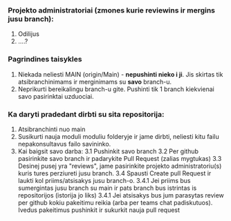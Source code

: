 ### Projekto administratoriai (zmones kurie reviewins ir mergins jusu branch):
1. Odilijus
2. ....?

### Pagrindines taisykles
1. Niekada neliesti MAIN (origin/Main) - **nepushinti nieko i ji**. Jis skirtas tik atsibranchinimams ir merginimams su **savo** branch-u.
2. Neprikurti bereikalingu branch-u gite. Pushinti tik 1 branch kiekvienai savo pasirinktai uzduociai.

### Ka daryti pradedant dirbti su sita repositorija:
1. Atsibranchinti nuo main
2. Susikurti nauja moduli moduliu folderyje ir jame dirbti, neliesti kitu failu nepakonsultavus failo savininko.
3. Kai baigsit savo darba: 
   3.1 Pushinkit savo branch
   3.2 Per github pasirinkite savo branch ir padarykite Pull Request (zalias mygtukas)
   3.3 Desinej pusej yra "reviews", jame pasirinkite projekto administratoriu(s) kuris tures perziureti jusu branch.
   3.4 Spausti Create pull Request ir laukti kol priims/atsisakys jusu branch-o.
     3.4.1 Jei priims bus sumergintas jusu branch su main ir pats branch bus istrintas is repositorijos (istorija jo liks)
     3.4.1 Jei atsisakys bus jum parasytas review per github kokiu pakeitimu reikia (arba per teams chat padiskutuos). Ivedus pakeitimus pushinkit ir sukurkit nauja pull request
